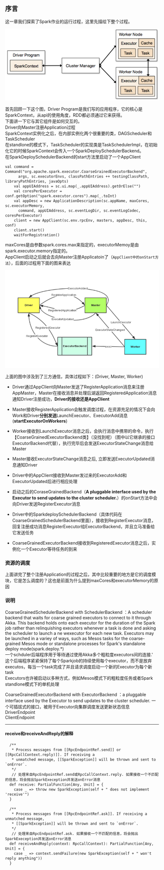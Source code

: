 ## 序言

这一章我们探索了Spark作业的运行过程，这里先描绘下整个过程。

![](/assets/212359414114202.png)

首先回顾一下这个图，Driver Program是我们写的应用程序，它的核心是SparkContext，从api的使用角度，RDD都必须通过它来获得。  
下面讲一下它与其它组件是如何交互的。  
Driver向Master注册Application过程  
SparkContext实例化之后，在内部实例化两个很重要的类，DAGScheduler和TaskScheduler  
在standlone的模式下，TaskScheduler的实现类是TaskSchedulerImpl，在初始化它的时候SparkContext会传入一个SparkDeploySchedulerBackend。  
在SparkDeploySchedulerBackend的start方法里启动了一个AppClient

```
val command = Command("org.apache.spark.executor.CoarseGrainedExecutorBackend",
      args, sc.executorEnvs, classPathEntries ++ testingClassPath, libraryPathEntries, javaOpts)
    val appUIAddress = sc.ui.map(_.appUIAddress).getOrElse("")
    val coresPerExecutor = conf.getOption("spark.executor.cores").map(_.toInt)
    val appDesc = new ApplicationDescription(sc.appName, maxCores, sc.executorMemory,
      command, appUIAddress, sc.eventLogDir, sc.eventLogCodec, coresPerExecutor)
    client = new AppClient(sc.env.rpcEnv, masters, appDesc, this, conf)
    client.start()
    waitForRegistration()
```

maxCores是由参数spark.cores.max来指定的，executorMemoy是由spark.executor.memory指定的。  
AppClient启动之后就会去向Master注册Applicatoin了（`AppClient中的onStart方法`），后面的过程用下面的图来表达

![](/assets/230152156429883.png)

上面的图中涉及到了三方通信，具体过程如下：\(Driver, Master, Worker\)

* Driver通过AppClient向Master发送了RegisterApplication消息来注册AppMaster，Master在接收消息并处理后湖返回RegisteredApplication消息通知Driver注册成功，**Driver的接收还是AppClient**

* Master接收RegisterApplication会触发调度过程，在资源充足的情况下会向Work和Driver**分别发送**LaunchExecutor、ExecutorAdd消息\(**startExecutorOnWorkers**\)

* Worker接收到LaunchExecutor消息之后，会执行消息中携带的命令，执行【CoarseGrainedExecutorBackend类】（没找到呢）（图中以它继承的接口ExecutorBackend代替），执行完毕后会发送ExecutorStateChange消息给Master

* Master接收ExecutorStateChange消息之后, 立即发送ExecutorUpdated消息通知Driver

* Driver中的AppClient接收到Master发过来的ExecutorAdd和ExecutorUpdated后进行相应处理

* 启动之后的CoraseGrainedBackend（**A pluggable interface used by the Executor to send updates to the cluster scheduler.**）的onStart方法中会向Driver发送RegisterExecutor消息

* Driver中的SparkdeploySchedulerBackend（具体代码在CoarseGrainedSchedulerBackend里面），接收到RegisterExecutor消息，回复注册成功消息RegisterExecutor给ExecutorBackend，并且立马准备给它发送任务

* CoarseGrainedExecutorBackend接收到RegisteredExecutor消息之后，实例化一个Executor等待任务的到来

### 资源的调度

上面讲完了整个注册Application的过程之后，其中比较重要的地方是它的调度模块，它是怎么调度的？这也是前面为什么提到maxCores和executorMemory的原因



### 说明

CoarseGrainedSchedulerBackend with SchedulerBackend ：A scheduler backend that waits for coarse grained executors to connect to it through Akka. This backend holds onto each executor for the duration of the Spark job rather than relinquishing executors whenever a task is done and asking the scheduler to launch a ne wexecutor for each new task. Executors may be launched in a variey of ways, such as Mesos tasks for the coarse-grained Mesos mode or standalone processes for Spark's standalone deploy mode\(spark.deploy.\*\)  
 一个schduler后端程序用于等待通过使用Akka多个粗粒度executors间的连接.'  
这个后端程序紧紧保持了每个Sparkjob的持续使用每个executor，而不是放弃executos，每当一个task完成了并且请求调度启动一个新的Executor为每个新task  
Executors也许被启动以多种方式，例如Mesos模式下的粗粒度任务或者Spark standlone模式下的单机处理

CoarseGrainedExecutorBackend with ExecutorBackend ：a pluggable interface used by the Executor to send updates to the cluster scheduler. 一个可插拔式的接口，被用于Executor向集群调度发送更新状态信息  
DriverEndpoint  
ClientEndpoint

---

#### receive和receiveAndReply的解释

      /**
       * Process messages from [[RpcEndpointRef.send]] or [[RpcCallContext.reply)]]. If receiving a
       * unmatched message, [[SparkException]] will be thrown and sent to `onError`.
       */
       // 处理来自RpcEndpointRef.send或RpcCallContext.reply. 如果接收一个不匹配的信息，将会抛出SparkExeception并发送onError消息
      def receive: PartialFunction[Any, Unit] = {
        case _ => throw new SparkException(self + " does not implement 'receive'")
      }

      /**
       * Process messages from [[RpcEndpointRef.ask]]. If receiving a unmatched message,
       * [[SparkException]] will be thrown and sent to `onError`.
       */
       // 处理来自RpcEndpointRef.ask. 如果接收一个不匹配的信息，将会抛出SparkExeception并发送onError消息
      def receiveAndReply(context: RpcCallContext): PartialFunction[Any, Unit] = {
        case _ => context.sendFailure(new SparkException(self + " won't reply anything"))
      }



